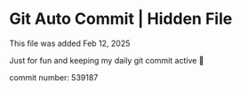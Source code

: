 # Git Auto Commit | Hidden File

This file was added Feb 12, 2025

Just for fun and keeping my daily git commit active 🤪

commit number: 539187
